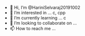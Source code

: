 - 👋 Hi, I’m @HariniSelvaraj20191002
- 👀 I’m interested in ... c, cpp
- 🌱 I’m currently learning ... c
- 💞️ I’m looking to collaborate on ...
- 📫 How to reach me ...

<!---
HariniSelvaraj20191002/HariniSelvaraj20191002 is a ✨ special ✨ repository because its `README.md` (this file) appears on your GitHub profile.
You can click the Preview link to take a look at your changes.
--->
